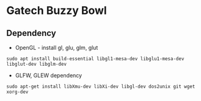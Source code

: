 # Gatech Buzzy Bowl

## Dependency

* OpenGL - install gl, glu, glm, glut

```
sudo apt install build-essential libgl1-mesa-dev libglu1-mesa-dev libglut-dev libglm-dev
```

* GLFW, GLEW dependency

```
sudo apt-get install libXmu-dev libXi-dev libgl-dev dos2unix git wget xorg-dev
```

